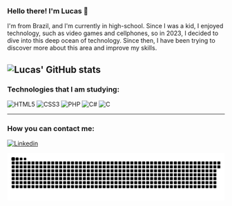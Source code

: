 ### Hello there! I'm Lucas 👋
  I'm from Brazil, and I'm currently in high-school. Since I was a kid, I enjoyed technology, such as video games and cellphones, so in 2023, I decided to dive into this deep ocean of technology. Since then, I have been trying to discover more about this area and improve my skills.

![Lucas' GitHub stats](https://github-readme-stats.vercel.app/api?username=lucassvarjao&show_icons=true&theme=radical)
---
### Technologies that I am studying:
<div>
  <img src="https://img.shields.io/badge/HTML5-E34F26?style=for-the-badge&logo=html5&logoColor=white" alt="HTML5"/>
  <img src="https://img.shields.io/badge/CSS3-1572B6?style=for-the-badge&logo=css3&logoColor=white" alt="CSS3"/>
  <img src="https://img.shields.io/badge/PHP-777BB4?style=for-the-badge&logo=php&logoColor=white" alt="PHP"/>
  <img src="https://img.shields.io/badge/C%23-239120?style=for-the-badge&logo=c-sharp&logoColor=white" alt="C#"/>
  <img src="https://img.shields.io/badge/C-00599C?style=for-the-badge&logo=c&logoColor=white" alt="C"/>
</div>

---
### How you can contact me:

[![Linkedin](https://img.shields.io/badge/LinkedIn-0077B5?style=for-the-badge&logo=linkedin&logoColor=white)](https://www.linkedin.com/in/lucasvarj%C3%A3o/)

<picture align="center">
  <source media="(prefers-color-scheme: dark)" srcset="https://raw.githubusercontent.com/lucassvarjao/lucassvarjao/output/github-contribution-grid-snake-dark.svg">
  <source media="(prefers-color-scheme: light)" srcset="https://raw.githubusercontent.com/lucassvarjao/lucassvarjao/output/github-contribution-grid-snake-dark.svg">
  <img align="center" alt="github contribution grid snake animation" src="https://raw.githubusercontent.com/lucassvarjao/lucassvarjao/output/github-contribution-grid-snake.svg">
</picture>
